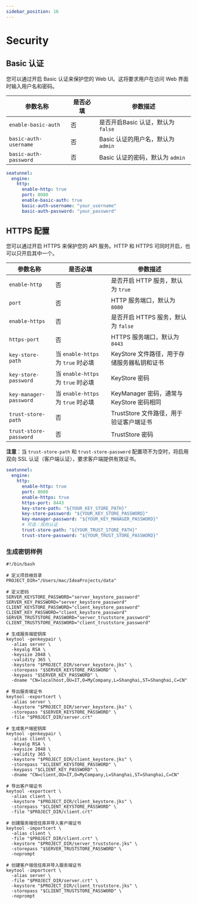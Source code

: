 ```yaml
---
sidebar_position: 16
---
```


# Security

## Basic 认证

您可以通过开启 Basic 认证来保护您的 Web UI。这将要求用户在访问 Web 界面时输入用户名和密码。

| 参数名称 | 是否必填 | 参数描述 |
|--------|---------|--------|
| `enable-basic-auth` | 否 | 是否开启Basic 认证，默认为 `false` |
| `basic-auth-username` | 否 | Basic 认证的用户名，默认为 `admin` |
| `basic-auth-password` | 否 | Basic 认证的密码，默认为 `admin` |

```yaml
seatunnel:
  engine:
    http:
      enable-http: true
      port: 8080
      enable-basic-auth: true
      basic-auth-username: "your_username"
      basic-auth-password: "your_password"
```

## HTTPS 配置

您可以通过开启 HTTPS 来保护您的 API 服务。HTTP 和 HTTPS 可同时开启，也可以只开启其中一个。

| 参数名称 | 是否必填 | 参数描述 |
|--------|---------|--------|
| `enable-http` | 否 | 是否开启 HTTP 服务，默认为 `true` |
| `port` | 否 | HTTP 服务端口，默认为 `8080` |
| `enable-https` | 否 | 是否开启 HTTPS 服务，默认为 `false` |
| `https-port` | 否 | HTTPS 服务端口，默认为 `8443` |
| `key-store-path` | 当 `enable-https` 为 `true` 时必填 | KeyStore 文件路径，用于存储服务器私钥和证书 |
| `key-store-password` | 当 `enable-https` 为 `true` 时必填 | KeyStore 密码 |
| `key-manager-password` | 当 `enable-https` 为 `true` 时必填 | KeyManager 密码，通常与 KeyStore 密码相同 |
| `trust-store-path` | 否 | TrustStore 文件路径，用于验证客户端证书 |
| `trust-store-password` | 否 | TrustStore 密码 |

**注意**：当 `trust-store-path` 和 `trust-store-password` 配置项不为空时，将启用双向 SSL 认证（客户端认证），要求客户端提供有效证书。

```yaml
seatunnel:
  engine:
    http:
      enable-http: true
      port: 8080
      enable-https: true
      https-port: 8443
      key-store-path: "${YOUR_KEY_STORE_PATH}"
      key-store-password: "${YOUR_KEY_STORE_PASSWORD}"
      key-manager-password: "${YOUR_KEY_MANAGER_PASSWORD}"
      # 可选：双向认证
      trust-store-path: "${YOUR_TRUST_STORE_PATH}"
      trust-store-password: "${YOUR_TRUST_STORE_PASSWORD}"
```

### 生成密钥样例

```shell
#!/bin/bash

# 定义项目根目录
PROJECT_DIR="/Users/mac/IdeaProjects/data"

# 定义密码
SERVER_KEYSTORE_PASSWORD="server_keystore_password"
SERVER_KEY_PASSWORD="server_keystore_password"
CLIENT_KEYSTORE_PASSWORD="client_keystore_password"
CLIENT_KEY_PASSWORD="client_keystore_password"
SERVER_TRUSTSTORE_PASSWORD="server_truststore_password"
CLIENT_TRUSTSTORE_PASSWORD="client_truststore_password"

# 生成服务端密钥库
keytool -genkeypair \
  -alias server \
  -keyalg RSA \
  -keysize 2048 \
  -validity 365 \
  -keystore "$PROJECT_DIR/server_keystore.jks" \
  -storepass "$SERVER_KEYSTORE_PASSWORD" \
  -keypass "$SERVER_KEY_PASSWORD" \
  -dname "CN=localhost,OU=IT,O=MyCompany,L=Shanghai,ST=Shanghai,C=CN"

# 导出服务端证书
keytool -exportcert \
  -alias server \
  -keystore "$PROJECT_DIR/server_keystore.jks" \
  -storepass "$SERVER_KEYSTORE_PASSWORD" \
  -file "$PROJECT_DIR/server.crt"

# 生成客户端密钥库
keytool -genkeypair \
  -alias client \
  -keyalg RSA \
  -keysize 2048 \
  -validity 365 \
  -keystore "$PROJECT_DIR/client_keystore.jks" \
  -storepass "$CLIENT_KEYSTORE_PASSWORD" \
  -keypass "$CLIENT_KEY_PASSWORD" \
  -dname "CN=client,OU=IT,O=MyCompany,L=Shanghai,ST=Shanghai,C=CN"

# 导出客户端证书
keytool -exportcert \
  -alias client \
  -keystore "$PROJECT_DIR/client_keystore.jks" \
  -storepass "$CLIENT_KEYSTORE_PASSWORD" \
  -file "$PROJECT_DIR/client.crt"

# 创建服务端信任库并导入客户端证书
keytool -importcert \
  -alias client \
  -file "$PROJECT_DIR/client.crt" \
  -keystore "$PROJECT_DIR/server_truststore.jks" \
  -storepass "$SERVER_TRUSTSTORE_PASSWORD" \
  -noprompt

# 创建客户端信任库并导入服务端证书
keytool -importcert \
  -alias server \
  -file "$PROJECT_DIR/server.crt" \
  -keystore "$PROJECT_DIR/client_truststore.jks" \
  -storepass "$CLIENT_TRUSTSTORE_PASSWORD" \
  -noprompt
```